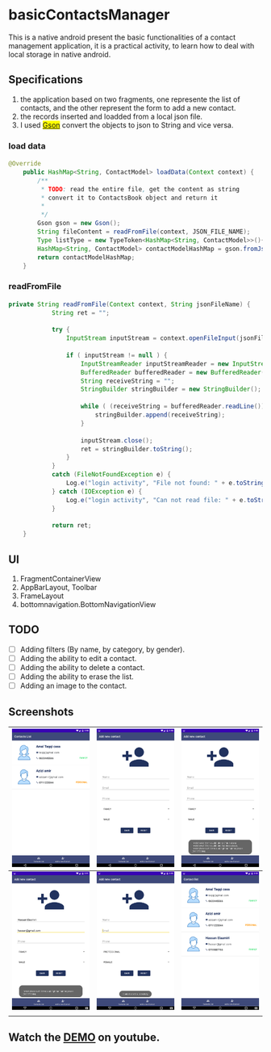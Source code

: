 # basicContactsManager

This is a native android present the basic functionalities of a contact management application, it is a practical activity, to learn how to
deal with local storage in native android.

## Specifications

1. the application based on two fragments, one represente the list of contacts, and the other represent the form to add a new contact.
2. the records inserted and loadded from a local json file.
3. I used <mark>[Gson](https://github.com/google/gson)</mark> convert the objects to json to String and vice versa.

### load data

```java DataGatewayImp.java
@Override
    public HashMap<String, ContactModel> loadData(Context context) {
        /**
         * TODO: read the entire file, get the content as string
         * convert it to ContactsBook object and return it
         *
         */
        Gson gson = new Gson();
        String fileContent = readFromFile(context, JSON_FILE_NAME);
        Type listType = new TypeToken<HashMap<String, ContactModel>>(){}.getType();
        HashMap<String, ContactModel> contactModelHashMap = gson.fromJson(fileContent, listType);
        return contactModelHashMap;
    }

```

### readFromFile

```java DataGatewayImp.java
private String readFromFile(Context context, String jsonFileName) {
            String ret = "";

            try {
                InputStream inputStream = context.openFileInput(jsonFileName);

                if ( inputStream != null ) {
                    InputStreamReader inputStreamReader = new InputStreamReader(inputStream);
                    BufferedReader bufferedReader = new BufferedReader(inputStreamReader);
                    String receiveString = "";
                    StringBuilder stringBuilder = new StringBuilder();

                    while ( (receiveString = bufferedReader.readLine()) != null ) {
                        stringBuilder.append(receiveString);
                    }

                    inputStream.close();
                    ret = stringBuilder.toString();
                }
            }
            catch (FileNotFoundException e) {
                Log.e("login activity", "File not found: " + e.toString());
            } catch (IOException e) {
                Log.e("login activity", "Can not read file: " + e.toString());
            }

            return ret;
    }
```

## UI

1. FragmentContainerView
2. AppBarLayout, Toolbar
3. FrameLayout
4. bottomnavigation.BottomNavigationView

## TODO

- [ ] Adding filters (By name, by category, by gender).
- [ ] Adding the ability to edit a contact.
- [ ] Adding the ability to delete a contact.
- [ ] Adding the ability to erase the list.
- [ ] Adding an image to the contact.

## Screenshots

| <img src="/screenshots/contacts_list.png" width="200px" height="auto">    | <img src="/screenshots/add_new_contact.png" width="200px" height="auto">   | <img src="/screenshots/validation.png" width="200px" height="auto">    |
| ------------------------------------------------------------------------- | -------------------------------------------------------------------------- | ---------------------------------------------------------------------- |
| <img src="/screenshots/validation_phone.png" width="200px" height="auto"> | <img src="/screenshots/contact_added_msg.png" width="200px" height="auto"> | <img src="/screenshots/contact_added.png" width="200px" height="auto"> |
|                                                                           |                                                                            |                                                                        |

## Watch the [DEMO](https://www.youtube.com/watch?v=fyiWv8DaG_o) on youtube.
